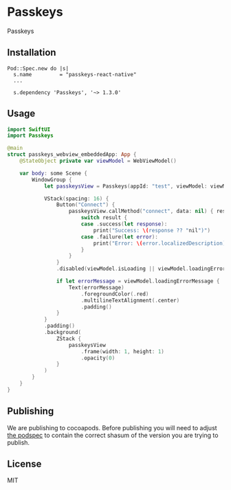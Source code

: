# Passkeys

Passkeys

## Installation

```pod
Pod::Spec.new do |s|
  s.name         = "passkeys-react-native"
  ...

  s.dependency 'Passkeys', '~> 1.3.0'
```

## Usage

```swift
import SwiftUI
import Passkeys

@main
struct passkeys_webview_embeddedApp: App {
    @StateObject private var viewModel = WebViewModel()

    var body: some Scene {
        WindowGroup {
            let passkeysView = Passkeys(appId: "test", viewModel: viewModel)

            VStack(spacing: 16) {
                Button("Connect") {
                    passkeysView.callMethod("connect", data: nil) { result in
                        switch result {
                        case .success(let response):
                            print("Success: \(response ?? "nil")")
                        case .failure(let error):
                            print("Error: \(error.localizedDescription)")
                        }
                    }
                }
                .disabled(viewModel.isLoading || viewModel.loadingErrorMessage != nil)

                if let errorMessage = viewModel.loadingErrorMessage {
                    Text(errorMessage)
                        .foregroundColor(.red)
                        .multilineTextAlignment(.center)
                        .padding()
                }
            }
            .padding()
            .background(
                ZStack {
                    passkeysView
                        .frame(width: 1, height: 1)
                        .opacity(0)
                }
            )
        }
    }
}
```

## Publishing

We are publishing to cocoapods. Before publishing you will need to adjust [the podspec](./Passkeys.podspec) to contain the correct shasum of the version you are trying to publish.

## License

MIT
